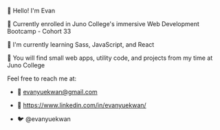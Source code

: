 👋 Hello! I'm Evan

🌱 Currently enrolled in Juno College's immersive Web Development Bootcamp - Cohort 33

🌱 I'm currently learning Sass, JavaScript, and React

👀 You will find small web apps, utility code, and projects from my time at Juno College

Feel free to reach me at:

- 📧 evanyuekwan@gmail.com

- 🧳 https://www.linkedin.com/in/evanyuekwan/

- 🐦 @evanyuekwan

